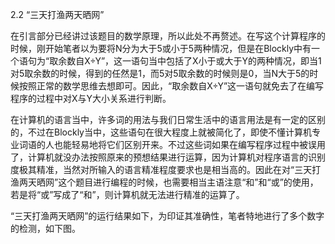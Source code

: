 2.2  “三天打渔两天晒网”

在引言部分已经讲过该题目的数学原理，所以此处不再赘述。在写这个计算程序的时候，刚开始笔者以为要将N分为大于5或小于5两种情况，但是在Blockly中有一个语句为“取余数自X÷Y”，这一语句当中包括了X小于或大于Y的两种情况，即当1对5取余数的时候，得到的任然是1，而5对5取余数的时候则是0，当N大于5的时候按照正常的数学思维去想即可。因此，“取余数自X÷Y”这一语句就免去了在编写程序的过程中对X与Y大小关系进行判断。

在计算机的语言当中，许多词的用法与我们日常生活中的语言用法是有一定的区别的，不过在Blockly当中，这些语句在很大程度上就被简化了，即使不懂计算机专业词语的人也能轻易地将它们区别开来。不过这些词如果在编写程序过程中被误用了，计算机就没办法按照原来的预想结果进行运算，因为计算机对程序语言的识别度极其精准，当然对所输入的语言精准程度要求也是相当高的。因此在对“三天打渔两天晒网”这个题目进行编程的时候，也需要相当主语注意“和”和“或”的使用，若是将“或”写成了“和”，则计算机就无法进行精准的运算了。

“三天打渔两天晒网”的运行结果如下，为印证其准确性，笔者特地进行了多个数字的检测，如下图。



